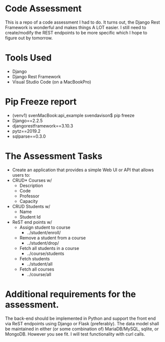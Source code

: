 # Code Assessment

This is a repo of a code assessment I had to do. It turns out, the Django Rest Framework is wonderful and makes things A LOT easier. I still need to create/modify the REST endpoints to be more specific which I hope to figure out by tomorrow.

# Tools Used
* Django
* Django Rest Framework
* Visual Studio Code (on a MacBookPro)

# Pip Freeze report
* (venv1) svenMacBook:api_example svendavison$ pip freeze
* Django==2.2.5
* djangorestframework==3.10.3
* pytz==2019.2
* sqlparse==0.3.0

# The Assessment Tasks
* Create an application that provides a simple Web UI or API that allows users to:
* CRUD* Courses w/
  * Description
  * Code
  * Professor
  * Capacity
* CRUD Students w/
  * Name
  * Student Id
* ReST end points w/
  * Assign student to course
    * ../student/enroll/<course id>
  * Remove a student from a course
    * ../student/drop/<course id>
  * Fetch all students in a course
    *  ../course/students
  * Fetch students
    * ../student/all
  * Fetch all courses
    * ../course/all

# Additional requirements for the assessment.
The back-end should be implemented in Python and support the front end via ReST endpoints using Django or Flask (preferably). The data model shall be maintained in either (or some combination of) MariaDB/MySQL, sqlite, or MongoDB. However you see fit. I will test functionality with curl calls.
